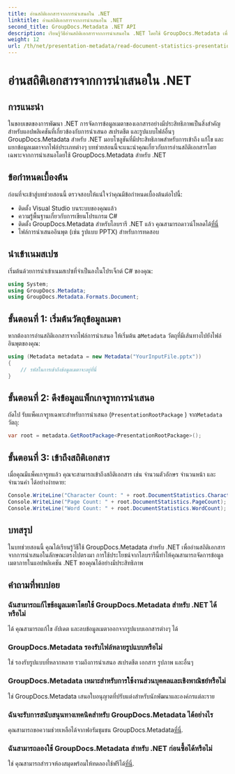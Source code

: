 ```yaml
---
title: อ่านสถิติเอกสารจากการนำเสนอใน .NET
linktitle: อ่านสถิติเอกสารจากการนำเสนอใน .NET
second_title: GroupDocs.Metadata .NET API
description: เรียนรู้วิธีอ่านสถิติเอกสารจากการนำเสนอใน .NET โดยใช้ GroupDocs.Metadata เพื่อการจัดการข้อมูลเมตาที่มีประสิทธิภาพ
weight: 12
url: /th/net/presentation-metadata/read-document-statistics-presentations/
---
```


# อ่านสถิติเอกสารจากการนำเสนอใน .NET

## การแนะนำ
ในขอบเขตของการพัฒนา .NET การจัดการข้อมูลเมตาของเอกสารอย่างมีประสิทธิภาพเป็นสิ่งสำคัญสำหรับแอปพลิเคชันที่เกี่ยวข้องกับการนำเสนอ สเปรดชีต และรูปแบบไฟล์อื่นๆ GroupDocs.Metadata สำหรับ .NET มอบโซลูชันที่มีประสิทธิภาพสำหรับการเข้าถึง แก้ไข และแยกข้อมูลเมตาจากไฟล์ประเภทต่างๆ บทช่วยสอนนี้จะแนะนำคุณเกี่ยวกับการอ่านสถิติเอกสารโดยเฉพาะจากการนำเสนอโดยใช้ GroupDocs.Metadata สำหรับ .NET
## ข้อกำหนดเบื้องต้น
ก่อนที่จะเข้าสู่บทช่วยสอนนี้ ตรวจสอบให้แน่ใจว่าคุณมีข้อกำหนดเบื้องต้นต่อไปนี้:
- ติดตั้ง Visual Studio บนระบบของคุณแล้ว
- ความรู้พื้นฐานเกี่ยวกับการเขียนโปรแกรม C#
- ติดตั้ง GroupDocs.Metadata สำหรับไลบรารี .NET แล้ว คุณสามารถดาวน์โหลดได้[ที่นี่](https://releases.groupdocs.com/metadata/net/)
- ไฟล์การนำเสนออินพุต (เช่น รูปแบบ PPTX) สำหรับการทดสอบ

## นำเข้าเนมสเปซ
เริ่มต้นด้วยการนำเข้าเนมสเปซที่จำเป็นลงในโปรเจ็กต์ C# ของคุณ:
```csharp
using System;
using GroupDocs.Metadata;
using GroupDocs.Metadata.Formats.Document;
```
## ขั้นตอนที่ 1: เริ่มต้นวัตถุข้อมูลเมตา
 หากต้องการอ่านสถิติเอกสารจากไฟล์การนำเสนอ ให้เริ่มต้น a`Metadata` วัตถุที่มีเส้นทางไปยังไฟล์อินพุตของคุณ:
```csharp
using (Metadata metadata = new Metadata("YourInputFile.pptx"))
{
    // รหัสในการเข้าถึงข้อมูลเมตาจะอยู่ที่นี่
}
```
## ขั้นตอนที่ 2: ดึงข้อมูลแพ็กเกจรูทการนำเสนอ
ถัดไป รับแพ็คเกจรูทเฉพาะสำหรับการนำเสนอ (`PresentationRootPackage` ) จาก`Metadata` วัตถุ:
```csharp
var root = metadata.GetRootPackage<PresentationRootPackage>();
```
## ขั้นตอนที่ 3: เข้าถึงสถิติเอกสาร
เมื่อคุณมีแพ็คเกจรูทแล้ว คุณจะสามารถเข้าถึงสถิติเอกสาร เช่น จำนวนตัวอักษร จำนวนหน้า และจำนวนคำ ได้อย่างง่ายดาย:
```csharp
Console.WriteLine("Character Count: " + root.DocumentStatistics.CharacterCount);
Console.WriteLine("Page Count: " + root.DocumentStatistics.PageCount);
Console.WriteLine("Word Count: " + root.DocumentStatistics.WordCount);
```

## บทสรุป
ในบทช่วยสอนนี้ คุณได้เรียนรู้วิธีใช้ GroupDocs.Metadata สำหรับ .NET เพื่ออ่านสถิติเอกสารจากการนำเสนอในลักษณะตรงไปตรงมา การใช้ประโยชน์จากไลบรารีนี้ทำให้คุณสามารถจัดการข้อมูลเมตาภายในแอปพลิเคชัน .NET ของคุณได้อย่างมีประสิทธิภาพ

## คำถามที่พบบ่อย
### ฉันสามารถแก้ไขข้อมูลเมตาโดยใช้ GroupDocs.Metadata สำหรับ .NET ได้หรือไม่
ได้ คุณสามารถแก้ไข อัปเดต และลบข้อมูลเมตาออกจากรูปแบบเอกสารต่างๆ ได้
### GroupDocs.Metadata รองรับไฟล์หลายรูปแบบหรือไม่
ใช่ รองรับรูปแบบที่หลากหลาย รวมถึงการนำเสนอ สเปรดชีต เอกสาร รูปภาพ และอื่นๆ
### GroupDocs.Metadata เหมาะสำหรับการใช้งานส่วนบุคคลและเชิงพาณิชย์หรือไม่
ใช่ GroupDocs.Metadata เสนอใบอนุญาตที่ปรับแต่งสำหรับนักพัฒนาและองค์กรแต่ละราย
### ฉันจะรับการสนับสนุนทางเทคนิคสำหรับ GroupDocs.Metadata ได้อย่างไร
 คุณสามารถขอความช่วยเหลือได้จากฟอรัมชุมชน GroupDocs.Metadata[ที่นี่](https://forum.groupdocs.com/c/metadata/14).
### ฉันสามารถลองใช้ GroupDocs.Metadata สำหรับ .NET ก่อนซื้อได้หรือไม่
 ใช่ คุณสามารถสำรวจห้องสมุดพร้อมให้ทดลองใช้ฟรีได้[ที่นี่](https://releases.groupdocs.com/).